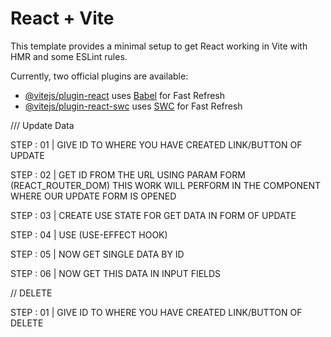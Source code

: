 # React + Vite

This template provides a minimal setup to get React working in Vite with HMR and some ESLint rules.

Currently, two official plugins are available:

- [@vitejs/plugin-react](https://github.com/vitejs/vite-plugin-react/blob/main/packages/plugin-react/README.md) uses [Babel](https://babeljs.io/) for Fast Refresh
- [@vitejs/plugin-react-swc](https://github.com/vitejs/vite-plugin-react-swc) uses [SWC](https://swc.rs/) for Fast Refresh


/// Update Data

STEP : 01 | GIVE ID TO WHERE YOU HAVE CREATED LINK/BUTTON OF UPDATE

STEP : 02 | GET ID FROM THE URL USING PARAM FORM (REACT_ROUTER_DOM) THIS WORK WILL PERFORM IN THE COMPONENT WHERE OUR UPDATE FORM IS OPENED

STEP : 03 | CREATE USE STATE FOR GET DATA IN FORM OF UPDATE

STEP : 04 | USE (USE-EFFECT HOOK)

STEP : 05 | NOW GET SINGLE DATA BY ID

STEP : 06 | NOW GET THIS DATA IN INPUT FIELDS

// DELETE 

STEP : 01 | GIVE ID TO WHERE YOU HAVE CREATED LINK/BUTTON OF DELETE